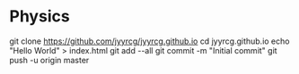 # Physics
git clone https://github.com/jyyrcg/jyyrcg.github.io
cd jyyrcg.github.io
echo "Hello World" > index.html
git add --all
git commit -m "Initial commit"
git push -u origin master
